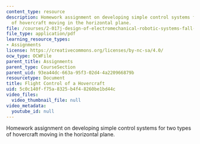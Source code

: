 ```yaml
---
content_type: resource
description: Homework assignment on developing simple control systems for two types
  of hovercraft moving in the horizontal plane.
file: /courses/2-017j-design-of-electromechanical-robotic-systems-fall-2009/5c0c140ff75a8325b4f48260be1bd44c_MIT2_017JF09_p29.pdf
file_type: application/pdf
learning_resource_types:
- Assignments
license: https://creativecommons.org/licenses/by-nc-sa/4.0/
ocw_type: OCWFile
parent_title: Assignments
parent_type: CourseSection
parent_uid: 93ea44dc-663a-95f3-02d4-4a220966879b
resourcetype: Document
title: Flight Control of a Hovercraft
uid: 5c0c140f-f75a-8325-b4f4-8260be1bd44c
video_files:
  video_thumbnail_file: null
video_metadata:
  youtube_id: null
---
```

Homework assignment on developing simple control systems for two types of hovercraft moving in the horizontal plane.